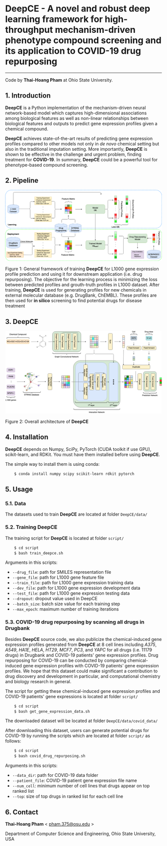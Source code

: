 # DeepCE - A novel and robust deep learning framework for high-throughput mechanism-driven phenotype compound screening and its application to COVID-19 drug repurposing
-----------------------------------------------------------------
Code by **Thai-Hoang Pham** at Ohio State University.

## 1. Introduction
**DeepCE** is a Python implementation of the mechanism-driven neural network-based model which captures 
high-dimensional associations among biological features as well as non-linear relationships between biological features 
and outputs to predict gene expression profiles given a chemical compound.

**DeepCE** achieves state-of-the-art results of predicting gene expression profiles compared to other models not only 
in *de novo* chemical setting but also in the traditional imputation setting. More importantly, **DeepCE** is shown to be 
effective in the challenge and urgent problem, finding treatment for **COVID-19**. In summary, **DeepCE** could be a powerful 
tool for phenotype-based compound screening. 

## 2. Pipeline

![alt text](docs/fig1.png "Pipeline")

Figure 1: General framework of training **DeepCE** for L1000 gene expression profile prediction and using it for 
downstream application (i.e. drug repurposing). The objective for the learning process is minimizing the loss 
between predicted profiles and grouth-truth profiles in L1000 dataset. After training, **DeepCE** is used for 
generating profiles for new chemicals in external molecular database (e.g. DrugBank, ChEMBL). These profiles 
are then used for **in silico** screening to find potential drugs for disease treatment

## 3. DeepCE

![alt text](docs/fig2.png "DeepCE")

Figure 2: Overall architecture of **DeepCE**

## 4. Installation

**DeepCE** depends on Numpy, SciPy, PyTorch (CUDA toolkit if use GPU), scikit-learn, and RDKit. 
You must have them installed before using **DeepCE**.

The simple way to install them is using conda:

```sh
	$ conda install numpy scipy scikit-learn rdkit pytorch
```
## 5. Usage

### 5.1. Data

The datasets used to train **DeepCE** are located at folder ``DeepCE/data/``

### 5.2. Training DeepCE

The training script for **DeepCE** is located at folder ``script/``

```sh
    $ cd script
    $ bash train_deepce.sh
```

Arguments in this scripts:

* ``--drug_file``:       path for SMILES representation file
* ``--gene_file``:         path for L1000 gene feature file
* ``--train_file``:        path for L1000 gene expression training data
* ``--dev_file``:        path for L1000 gene expression development data
* ``--test_file``:      path for L1000 gene expression testing data
* ``--dropout``: dropout value used in DeepCE
* ``--batch_size``:       batch size value for each training step
* ``--max_epoch``:     maximum number of training iterations

### 5.3. COVID-19 drug repurposing by scanning all drugs in Drugbank

Besides **DeepCE** source code, we also publicize the chemical-induced gene expression profiles generated from 
**DeepCE** at 8 cell lines including *A375*, *A549*, *HA1E*, *HELA*, *HT29*, *MCF7*, *PC3*, and *YAPC* for all drugs 
(i.e. 11179 drugs) in Drugbank and COVID-19 patients' gene expression profiles. Drug repurposing for COVID-19 can be 
conducted by comparing chemical-induced gene expression profiles with COVID-19 patients' gene expression profiles. 
We hope that this dataset could make significant a contribution to drug discovery and development in particular, 
and computational chemistry and biology research in general.

The script for getting these chemical-induced gene expression profiles and COVID-19 patients' gene expressions is 
located at folder ``script/``

```sh
    $ cd script
    $ bash get_gene_expression_data.sh
```

The downloaded dataset will be located at folder ``DeepCE/data/covid_data/``

After downloading this dataset, users can generate potential drugs for COVID-19 by running the scripts which are 
located at folder ``script/`` as follows:

```sh
    $ cd script
    $ bash covid_drug_repurposing.sh
```

Arguments in this scripts:

* ``--data_dir``:       path for COVID-19 data folder
* ``--patient_file``:         COVID-19 patient gene expression file name
* ``--num_cell``:        minimum number of cell lines that drugs appear on top ranked list
* ``--top``:        size of top drugs in ranked list for each cell line

## 6. Contact

**Thai-Hoang Pham** < pham.375@osu.edu >

Department of Computer Science and Engineering, Ohio State University, USA
